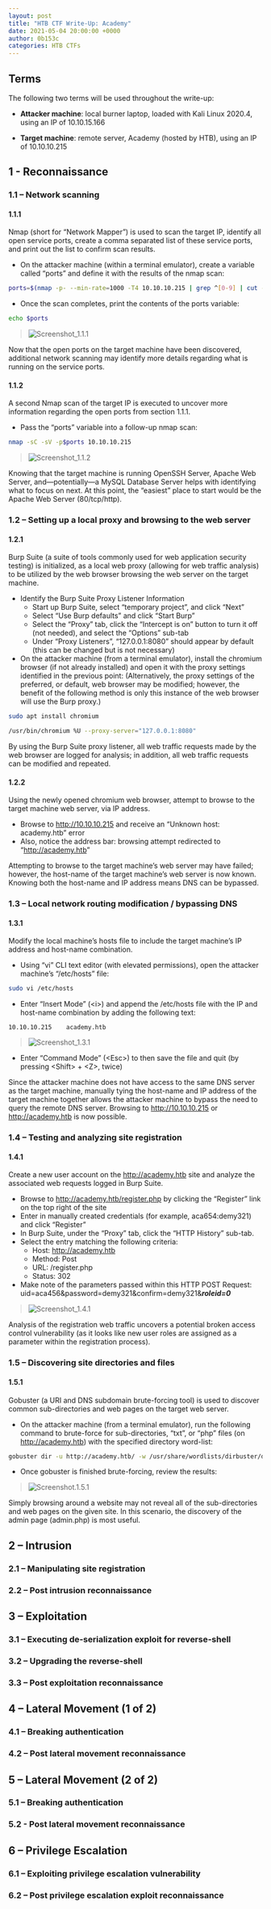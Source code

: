 ```yaml
---
layout: post
title: "HTB CTF Write-Up: Academy"
date: 2021-05-04 20:00:00 +0000
author: 0b153c
categories: HTB CTFs
---
```


## Terms

The following two terms will be used throughout the write-up:

* **Attacker machine**: local burner laptop, loaded with Kali Linux 2020.4, using an IP of 10.10.15.166

* **Target machine**: remote server, Academy (hosted by HTB), using an IP of 10.10.10.215

## 1 - Reconnaissance

### 1.1 – Network scanning

#### 1.1.1

Nmap (short for “Network Mapper”) is used to scan the target IP, identify all open service ports, create a comma separated list of these service ports, and print out the list to confirm scan results.

* On the attacker machine (within a terminal emulator), create a variable called “ports” and define it with the results of the nmap scan:

```bash
ports=$(nmap -p- --min-rate=1000 -T4 10.10.10.215 | grep ^[0-9] | cut -d '/' -f 1 | tr '\n' ',' | sed s/,$//)
```

* Once the scan completes, print the contents of the ports variable:

```bash
echo $ports
```

> ![Screenshot_1.1.1](https://i.ibb.co/Ydw0Dgj/1-1-1.png)

Now that the open ports on the target machine have been discovered, additional network scanning may identify more details regarding what is running on the service ports.

#### 1.1.2

A second Nmap scan of the target IP is executed to uncover more information regarding the open ports from section 1.1.1.

* Pass the “ports” variable into a follow-up nmap scan:

```bash
nmap -sC -sV -p$ports 10.10.10.215
```

> ![Screenshot_1.1.2](https://i.ibb.co/fdx6WcR/1-1-2.png)

Knowing that the target machine is running OpenSSH Server, Apache Web Server, and—potentially—a MySQL Database Server helps with identifying what to focus on next. At this point, the “easiest” place to start would be the Apache Web Server (80/tcp/http).

### 1.2 – Setting up a local proxy and browsing to the web server

#### 1.2.1

Burp Suite (a suite of tools commonly used for web application security testing) is initialized, as a local web proxy (allowing for web traffic analysis) to be utilized by the web browser browsing the web server on the target machine.

* Identify the Burp Suite Proxy Listener Information
  * Start up Burp Suite, select “temporary project”, and click “Next”
  * Select “Use Burp defaults” and click “Start Burp”
  * Select the “Proxy” tab, click the “Intercept is on” button to turn it off (not needed), and select the “Options” sub-tab
  * Under “Proxy Listeners”, “127.0.0.1:8080” should appear by default (this can be changed but is not necessary)
* On the attacker machine (from a terminal emulator), install the chromium browser (if not already installed) and open it with the proxy settings identified in the previous point:
(Alternatively, the proxy settings of the preferred, or default, web browser may be modified; however, the benefit of the following method is only this instance of the web browser will use the Burp proxy.)

```bash
sudo apt install chromium 
```

```bash
/usr/bin/chromium %U --proxy-server="127.0.0.1:8080" 
```

By using the Burp Suite proxy listener, all web traffic requests made by the web browser are logged for analysis; in addition, all web traffic requests can be modified and repeated.

#### 1.2.2

Using the newly opened chromium web browser, attempt to browse to the target machine web server, via IP address.

* Browse to <http://10.10.10.215> and receive an “Unknown host: academy.htb” error
* Also, notice the address bar: browsing attempt redirected to “<http://academy.htb>”

Attempting to browse to the target machine’s web server may have failed; however, the host-name of the target machine’s web server is now known. Knowing both the host-name and IP address means DNS can be bypassed.

### 1.3 – Local network routing modification / bypassing DNS

#### 1.3.1

Modify the local machine’s hosts file to include the target machine’s IP address and host-name combination.

* Using “vi” CLI text editor (with elevated permissions), open the attacker machine’s “/etc/hosts” file:

```bash
sudo vi /etc/hosts
```

* Enter “Insert Mode” (\<i\>) and append the /etc/hosts file with the IP and host-name combination by adding the following text:

```text
10.10.10.215    academy.htb
```

> ![Screenshot_1.3.1](https://i.ibb.co/2SjsxLM/1-3-1.png)

* Enter “Command Mode” (\<Esc\>) to then save the file and quit (by pressing \<Shift\> + \<Z\>, twice)

Since the attacker machine does not have access to the same DNS server as the target machine, manually tying the host-name and IP address of the target machine together allows the attacker machine to bypass the need to query the remote DNS server. Browsing to <http://10.10.10.215> or <http://academy.htb> is now possible.

### 1.4 – Testing and analyzing site registration

#### 1.4.1

Create a new user account on the <http://academy.htb> site and analyze the associated web requests logged in Burp Suite.

* Browse to <http://academy.htb/register.php> by clicking the “Register” link on the top right of the site
* Enter in manually created credentials (for example, aca654:demy321) and click “Register”
* In Burp Suite, under the “Proxy” tab, click the “HTTP History” sub-tab.
* Select the entry matching the following criteria:
  * Host: <http://academy.htb>
  * Method: Post
  * URL: /register.php
  * Status: 302
* Make note of the parameters passed within this HTTP POST Request:  
uid=aca456&password=demy321&confirm=demy321&_**roleid=0**_

> ![Screenshot_1.4.1](https://i.ibb.co/XYyRc55/1-4-1.png)

Analysis of the registration web traffic uncovers a potential broken access control vulnerability (as it looks like new user roles are assigned as a parameter within the registration process).

### 1.5 – Discovering site directories and files

#### 1.5.1

Gobuster (a URI and DNS subdomain brute-forcing tool) is used to discover common sub-directories and web pages on the target web server.

* On the attacker machine (from a terminal emulator), run the following command to brute-force for sub-directories, “txt”, or “php” files (on <http://academy.htb>) with the specified directory word-list:

```bash
gobuster dir -u http://academy.htb/ -w /usr/share/wordlists/dirbuster/directory-list-lowercase-2.3-medium.txt -x txt,php -t 100
```

* Once gobuster is finished brute-forcing, review the results:

> ![Screenshot.1.5.1](https://i.ibb.co/pbqPP05/1-5-1.png)

Simply browsing around a website may not reveal all of the sub-directories and web pages on the given site. In this scenario, the discovery of the admin page (admin.php) is most useful.

## 2 – Intrusion

### 2.1 – Manipulating site registration

### 2.2 – Post intrusion reconnaissance

## 3 – Exploitation

### 3.1 – Executing de-serialization exploit for reverse-shell

### 3.2 – Upgrading the reverse-shell

### 3.3 – Post exploitation reconnaissance

## 4 – Lateral Movement (1 of 2)

### 4.1 – Breaking authentication

### 4.2 – Post lateral movement reconnaissance

## 5 – Lateral Movement (2 of 2)

### 5.1 – Breaking authentication

### 5.2 - Post lateral movement reconnaissance

## 6 – Privilege Escalation

### 6.1 – Exploiting privilege escalation vulnerability

### 6.2 – Post privilege escalation exploit reconnaissance
